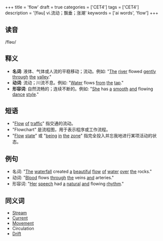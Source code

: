 +++
title = 'flow'
draft = true
categories = ['CET4']
tags = ['CET4']
description = '[fləu] vi.流动；飘垂；涨潮'
keywords = ['ai words', 'flow']
+++

## 读音
/fləʊ/

## 释义
- **名词**: 液体、气体或人流的平稳移动；流动。例如: "[The](/zh/post/the/) [river](/zh/post/river/) flowed [gently](/zh/post/gently/) [through](/zh/post/through/) [the](/zh/post/the/) [valley](/zh/post/valley/)."
- **动词**: 流动；川流不息。例如: "[Water](/zh/post/water/) flows [from](/zh/post/from/) [the](/zh/post/the/) [tap](/zh/post/tap/)."
- **形容词**: 自然流畅的；连续不断的。例如: "[She](/zh/post/she/) has [a](/zh/post/a/) [smooth](/zh/post/smooth/) [and](/zh/post/and/) flowing [dance](/zh/post/dance/) [style](/zh/post/style/)."

## 短语
- "[Flow](/zh/post/flow/) [of](/zh/post/of/) [traffic](/zh/post/traffic/)" 指交通的流动。
- "Flowchart" 是流程图，用于表示程序或工作流程。
- "[Flow](/zh/post/flow/) [state](/zh/post/state/)" 或 "[being](/zh/post/being/) [in](/zh/post/in/) [the](/zh/post/the/) [zone](/zh/post/zone/)" 指完全投入并忘我地进行某项活动的状态。

## 例句
- 名词: "[The](/zh/post/the/) [waterfall](/zh/post/waterfall/) created [a](/zh/post/a/) [beautiful](/zh/post/beautiful/) [flow](/zh/post/flow/) [of](/zh/post/of/) [water](/zh/post/water/) [over](/zh/post/over/) [the](/zh/post/the/) rocks."
- 动词: "[Blood](/zh/post/blood/) flows [through](/zh/post/through/) [the](/zh/post/the/) veins [and](/zh/post/and/) arteries."
- 形容词: "[Her](/zh/post/her/) [speech](/zh/post/speech/) had [a](/zh/post/a/) [natural](/zh/post/natural/) [and](/zh/post/and/) flowing [rhythm](/zh/post/rhythm/)."

## 同义词
- [Stream](/zh/post/stream/)
- [Current](/zh/post/current/)
- [Movement](/zh/post/movement/)
- Circulation
- [Drift](/zh/post/drift/)
